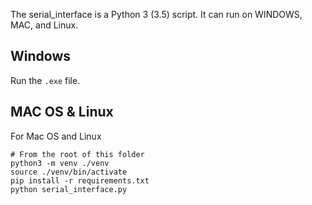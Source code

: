 The serial_interface is a Python 3 (3.5) script.
It can run on WINDOWS, MAC, and Linux.

## Windows
Run the ```.exe``` file.

## MAC OS & Linux
For Mac OS and Linux
```
# From the root of this folder
python3 -m venv ./venv
source ./venv/bin/activate
pip install -r requirements.txt
python serial_interface.py 
```
